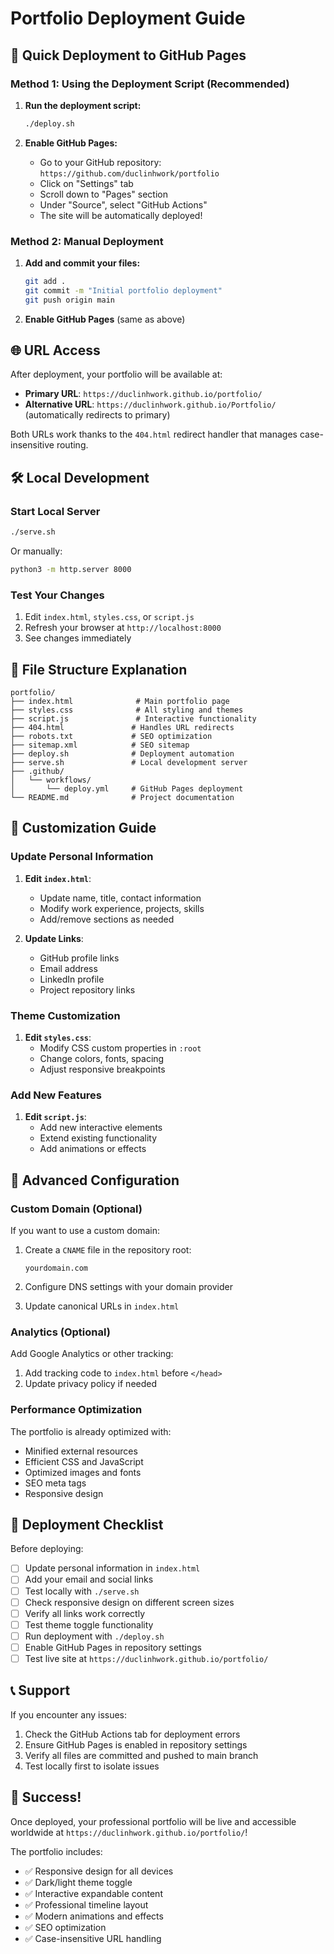 # Portfolio Deployment Guide

## 🚀 Quick Deployment to GitHub Pages

### Method 1: Using the Deployment Script (Recommended)

1. **Run the deployment script:**
   ```bash
   ./deploy.sh
   ```

2. **Enable GitHub Pages:**
   - Go to your GitHub repository: `https://github.com/duclinhwork/portfolio`
   - Click on "Settings" tab
   - Scroll down to "Pages" section
   - Under "Source", select "GitHub Actions"
   - The site will be automatically deployed!

### Method 2: Manual Deployment

1. **Add and commit your files:**
   ```bash
   git add .
   git commit -m "Initial portfolio deployment"
   git push origin main
   ```

2. **Enable GitHub Pages** (same as above)

## 🌐 URL Access

After deployment, your portfolio will be available at:

- **Primary URL**: `https://duclinhwork.github.io/portfolio/`
- **Alternative URL**: `https://duclinhwork.github.io/Portfolio/` (automatically redirects to primary)

Both URLs work thanks to the `404.html` redirect handler that manages case-insensitive routing.

## 🛠️ Local Development

### Start Local Server
```bash
./serve.sh
```
Or manually:
```bash
python3 -m http.server 8000
```

### Test Your Changes
1. Edit `index.html`, `styles.css`, or `script.js`
2. Refresh your browser at `http://localhost:8000`
3. See changes immediately

## 📁 File Structure Explanation

```
portfolio/
├── index.html              # Main portfolio page
├── styles.css              # All styling and themes
├── script.js               # Interactive functionality
├── 404.html               # Handles URL redirects
├── robots.txt             # SEO optimization
├── sitemap.xml            # SEO sitemap
├── deploy.sh              # Deployment automation
├── serve.sh               # Local development server
├── .github/
│   └── workflows/
│       └── deploy.yml     # GitHub Pages deployment
└── README.md              # Project documentation
```

## 🎨 Customization Guide

### Update Personal Information
1. **Edit `index.html`**:
   - Update name, title, contact information
   - Modify work experience, projects, skills
   - Add/remove sections as needed

2. **Update Links**:
   - GitHub profile links
   - Email address
   - LinkedIn profile
   - Project repository links

### Theme Customization
1. **Edit `styles.css`**:
   - Modify CSS custom properties in `:root`
   - Change colors, fonts, spacing
   - Adjust responsive breakpoints

### Add New Features
1. **Edit `script.js`**:
   - Add new interactive elements
   - Extend existing functionality
   - Add animations or effects

## 🔧 Advanced Configuration

### Custom Domain (Optional)
If you want to use a custom domain:

1. Create a `CNAME` file in the repository root:
   ```
   yourdomain.com
   ```

2. Configure DNS settings with your domain provider
3. Update canonical URLs in `index.html`

### Analytics (Optional)
Add Google Analytics or other tracking:

1. Add tracking code to `index.html` before `</head>`
2. Update privacy policy if needed

### Performance Optimization
The portfolio is already optimized with:
- Minified external resources
- Efficient CSS and JavaScript
- Optimized images and fonts
- SEO meta tags
- Responsive design

## 🚀 Deployment Checklist

Before deploying:

- [ ] Update personal information in `index.html`
- [ ] Add your email and social links
- [ ] Test locally with `./serve.sh`
- [ ] Check responsive design on different screen sizes
- [ ] Verify all links work correctly
- [ ] Test theme toggle functionality
- [ ] Run deployment with `./deploy.sh`
- [ ] Enable GitHub Pages in repository settings
- [ ] Test live site at `https://duclinhwork.github.io/portfolio/`

## 📞 Support

If you encounter any issues:

1. Check the GitHub Actions tab for deployment errors
2. Ensure GitHub Pages is enabled in repository settings
3. Verify all files are committed and pushed to main branch
4. Test locally first to isolate issues

## 🎉 Success!

Once deployed, your professional portfolio will be live and accessible worldwide at `https://duclinhwork.github.io/portfolio/`!

The portfolio includes:
- ✅ Responsive design for all devices
- ✅ Dark/light theme toggle
- ✅ Interactive expandable content
- ✅ Professional timeline layout
- ✅ Modern animations and effects
- ✅ SEO optimization
- ✅ Case-insensitive URL handling
